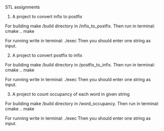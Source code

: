 STL assignments



1) A project to convert infix to postfix

For building make /build directory in /infix_to_postfix.
Then run in terminal:
	cmake ..
	make

For running write in terminal:
	./exec
Then you should enter one string as input.



2) A project to convert postfix to infix

For building make /build directory in /postfix_to_infix.
Then run in terminal:
        cmake ..
        make

For running write in terminal:
        ./exec
Then you should enter one string as input.



3) A project to count occupancy of each word in given string

For building make /build directory in /word_occupancy.
Then run in terminal:
        cmake ..
        make

For running write in terminal:
        ./exec
Then you should enter one string as input.


